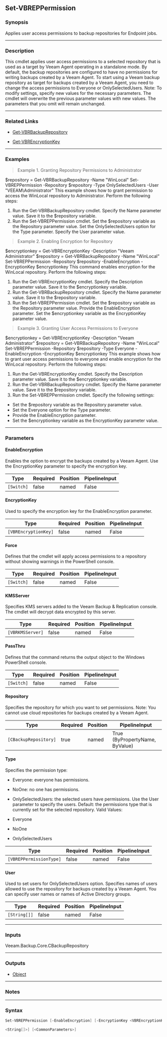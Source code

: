 Set-VBREPPermission
-------------------

### Synopsis
Applies user access permissions to backup repositories for Endpoint jobs.

---

### Description

This cmdlet applies user access permissions to a selected repository that is used as a target by Veeam Agent operating in a standalone mode.
By default, the backup repositories are configured to have no permissions for writing backups created by a Veeam Agent. To start using a Veeam backup repository as target for backups created by a Veeam Agent, you need to change the access permissions to Everyone or OnlySelectedUsers.
Note: To modify settings, specify new values for the necessary parameters. The cmdlet will overwrite the previous parameter values with new values. The parameters that you omit will remain unchanged.

---

### Related Links
* [Get-VBRBackupRepository](Get-VBRBackupRepository)

* [Get-VBREncryptionKey](Get-VBREncryptionKey)

---

### Examples
> Example 1. Granting Repository Permissions to Administrator

$repository = Get-VBRBackupRepository -Name "WinLocal"
Set-VBREPPermission -Repository $repository -Type OnlySelectedUsers -User "VEEAM\Administrator"
This example shows how to grant permission to access the WinLocal repository to Administrator.
Perform the following steps:
1. Run the Get-VBRBackupRepository cmdlet. Specify the Name parameter value. Save it to the $repository variable.
2. Run the Set-VBREPPermission cmdlet. Set the $repository variable as the Repository parameter value. Set the OnlySelectedUsers option for the Type parameter. Specify the User parameter value.
> Example 2. Enabling Encryption for Repository

$encryptionkey = Get-VBREncryptionKey -Description "Veeam Administrator"
$repository = Get-VBRBackupRepository -Name "WinLocal"
Set-VBREPPermission -Repository $repository -EnableEncryption -EncryptionKey $encryptionkey
This command enables encryption for the WinLocal repository.
Perform the following steps:
1. Run the Get-VBREncryptionKey cmdlet. Specify the Description parameter value. Save it to the $encryptionkey variable.
2. Run the Get-VBRBackupRepository cmdlet. Specify the Name parameter value. Save it to the $repository variable.
3. Run the Set-VBREPPermission cmdlet. Set the $repository variable as the Repository parameter value. Provide the EnableEncryption parameter. Set the $encryptionkey variable as the EncryptionKey parameter value.
> Example 3. Granting User Access Permissions to Everyone

$encryptionkey = Get-VBREncryptionKey -Description "Veeam Administrator"
$repository = Get-VBRBackupRepository -Name "WinLocal"
Set-VBREPPermission -Repository $repository -Type Everyone -EnableEncryption -EncryptionKey $encryptionkey
This example shows how to grant user access permissions to everyone and enable encryption for the WinLocal repository.
Perform the following steps:
1. Run the Get-VBREncryptionKey cmdlet. Specify the Description parameter value. Save it to the $encryptionkey variable.
2. Run the Get-VBRBackupRepository cmdlet. Specify the Name parameter value. Save it to the $repository variable.
3. Run the Set-VBREPPermission cmdlet. Specify the following settings:
- Set the $repository variable as the Repository parameter value.
- Set the Everyone option for the Type parameter.
- Provide the EnableEncryption parameter.
- Set the $encryptionkey variable as the EncryptionKey parameter value.

---

### Parameters
#### **EnableEncryption**
Enables the option to encrypt the backups created by a Veeam Agent.
Use the EncryptionKey parameter to specify the encryption key.

|Type      |Required|Position|PipelineInput|
|----------|--------|--------|-------------|
|`[Switch]`|false   |named   |False        |

#### **EncryptionKey**
Used to specify the encryption key for the EnableEncryption parameter.

|Type                |Required|Position|PipelineInput|
|--------------------|--------|--------|-------------|
|`[VBREncryptionKey]`|false   |named   |False        |

#### **Force**
Defines that the cmdlet will apply access permissions to a repository without showing warnings in the PowerShell console.

|Type      |Required|Position|PipelineInput|
|----------|--------|--------|-------------|
|`[Switch]`|false   |named   |False        |

#### **KMSServer**
Specifies KMS servers added to the Veeam Backup & Replication console. The cmdlet will decrypt data encrypted by this server.

|Type            |Required|Position|PipelineInput|
|----------------|--------|--------|-------------|
|`[VBRKMSServer]`|false   |named   |False        |

#### **PassThru**
Defines that the command returns the output object to the Windows PowerShell console.

|Type      |Required|Position|PipelineInput|
|----------|--------|--------|-------------|
|`[Switch]`|false   |named   |False        |

#### **Repository**
Specifies the repository for which you want to set permissions.
Note: You cannot use cloud repositories for backups created by a Veeam Agent.

|Type                 |Required|Position|PipelineInput                 |
|---------------------|--------|--------|------------------------------|
|`[CBackupRepository]`|true    |named   |True (ByPropertyName, ByValue)|

#### **Type**
Specifies the permission type:
* Everyone: everyone has permissions.
* NoOne: no one has permissions.
* OnlySelectedUsers: the selected users have permissions. Use the User parameter to specify the users.
Default: the permissions type that is currently set for the selected repository.
Valid Values:

* Everyone
* NoOne
* OnlySelectedUsers

|Type                   |Required|Position|PipelineInput|
|-----------------------|--------|--------|-------------|
|`[VBREPPermissionType]`|false   |named   |False        |

#### **User**
Used to set users for OnlySelectedUsers option.
Specifies names of users allowed to use the repository for backups created by a Veeam Agent.
You can specify user names or names of Active Directory groups.

|Type        |Required|Position|PipelineInput|
|------------|--------|--------|-------------|
|`[String[]]`|false   |named   |False        |

---

### Inputs
Veeam.Backup.Core.CBackupRepository

---

### Outputs
* [Object](https://learn.microsoft.com/en-us/dotnet/api/System.Object)

---

### Notes

---

### Syntax
```PowerShell
Set-VBREPPermission [-EnableEncryption] [-EncryptionKey <VBREncryptionKey>] [-Force] [-KMSServer <VBRKMSServer>] [-PassThru] -Repository <CBackupRepository> [-Type {Everyone | NoOne | OnlySelectedUsers}] [-User 
```
```PowerShell
<String[]>] [<CommonParameters>]
```
